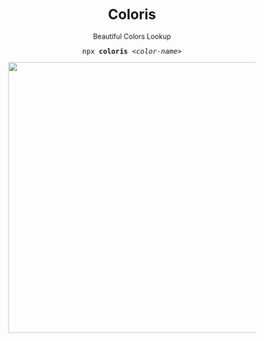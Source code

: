 <h1 align='center'> Coloris </h1>

<p align='center'> Beautiful Colors Lookup </p>

<pre align='center'>
npx <b>coloris</b> <em>&lt;color-name&gt;</em>
</pre>

<p align='center'>
<img src="https://user-images.githubusercontent.com/11247099/94893364-929aa000-04b9-11eb-8544-8fa7ab66396c.png" width='550'/>
</p>
